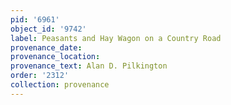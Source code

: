 ```yaml
---
pid: '6961'
object_id: '9742'
label: Peasants and Hay Wagon on a Country Road
provenance_date:
provenance_location:
provenance_text: Alan D. Pilkington
order: '2312'
collection: provenance
---
```

